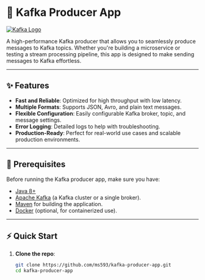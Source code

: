 # 🚀 Kafka Producer App

[![Kafka Logo](https://upload.wikimedia.org/wikipedia/commons/a/a7/Apache_Kafka_logo.svg)](https://kafka.apache.org/)

A high-performance Kafka producer that allows you to seamlessly produce messages to Kafka topics. Whether you're building a microservice or testing a stream processing pipeline, this app is designed to make sending messages to Kafka effortless.

---

## ✨ Features

- **Fast and Reliable**: Optimized for high throughput with low latency.
- **Multiple Formats**: Supports JSON, Avro, and plain text messages.
- **Flexible Configuration**: Easily configurable Kafka broker, topic, and message settings.
- **Error Logging**: Detailed logs to help with troubleshooting.
- **Production-Ready**: Perfect for real-world use cases and scalable production environments.

---

## 🔧 Prerequisites

Before running the Kafka producer app, make sure you have:

- [Java 8+](https://www.oracle.com/java/technologies/javase-jdk11-downloads.html)
- [Apache Kafka](https://kafka.apache.org/downloads) (a Kafka cluster or a single broker).
- [Maven](https://maven.apache.org/) for building the application.
- [Docker](https://www.docker.com/) (optional, for containerized use).

---

## ⚡️ Quick Start

1. **Clone the repo**:

   ```bash
   git clone https://github.com/ms593/kafka-producer-app.git
   cd kafka-producer-app

